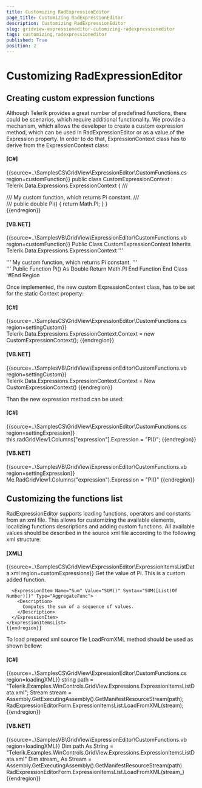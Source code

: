 ```yaml
---
title: Customizing RadExpressionEditor
page_title: Customizing RadExpressionEditor
description: Customizing RadExpressionEditor
slug: gridview-expressioneditor-cutomizing-radexpressioneditor
tags: customizing,radexpressioneditor
published: True
position: 2
---
```


# Customizing RadExpressionEditor



## Creating custom expression functions

Although Telerik provides a great number of predefined functions, there could be scenarios,
          which require additional functionality. We provide a mechanism,
          which allows the developer to create a custom expression method,
          which can be used in RadExpressionEditor or as a value of the Expression property.
          In order to do that, ExpressionContext class has to
          derive from the ExpressionContext class:
        

#### __[C#]__

{{source=..\SamplesCS\GridView\ExpressionEditor\CustomFunctions.cs region=customFunction}}
	    public class CustomExpressionContext : Telerik.Data.Expressions.ExpressionContext
	    {
	        /// <summary>
	        /// My custom function, which returns Pi constant.
	        /// </summary>
	        /// <returns></returns>
	        public double Pi()
	        {
	            return Math.PI;
	        }
	    }   
	{{endregion}}



#### __[VB.NET]__

{{source=..\SamplesVB\GridView\ExpressionEditor\CustomFunctions.vb region=customFunction}}
	Public Class CustomExpressionContext
	    Inherits Telerik.Data.Expressions.ExpressionContext
	    ''' <summary>
	    ''' My custom function, which returns Pi constant.
	    ''' </summary>
	    ''' <returns></returns>
	    Public Function Pi() As Double
	        Return Math.PI
	    End Function
	End Class
	'#End Region



Once implemented, the new custom ExpressionContext class,
          has to be set for the static Context property:
        

#### __[C#]__

{{source=..\SamplesCS\GridView\ExpressionEditor\CustomFunctions.cs region=settingCustom}}
	            Telerik.Data.Expressions.ExpressionContext.Context = new CustomExpressionContext();
	{{endregion}}



#### __[VB.NET]__

{{source=..\SamplesVB\GridView\ExpressionEditor\CustomFunctions.vb region=settingCustom}}
	        Telerik.Data.Expressions.ExpressionContext.Context = New CustomExpressionContext()
	{{endregion}}



Than the new expression method can be used:

        

#### __[C#]__

{{source=..\SamplesCS\GridView\ExpressionEditor\CustomFunctions.cs region=settingExpression}}
	            this.radGridView1.Columns["expression"].Expression = "PI()";
	{{endregion}}



#### __[VB.NET]__

{{source=..\SamplesVB\GridView\ExpressionEditor\CustomFunctions.vb region=settingExpression}}
	        Me.RadGridView1.Columns("expression").Expression = "PI()"
	{{endregion}}



## Customizing the functions list

RadExpressionEditor supports loading functions, operators and
          constants from an xml file. This allows for customizing the available elements,
          localizing functions descriptions and adding custom functions.
          All available values should be described in the source xml file according to the
          following xml structure:
        

#### __[XML]__

{{source=..\SamplesCS\GridView\ExpressionEditor\ExpressionItemsListData.xml region=customExpressions}}
	<?xml version="1.0" encoding="utf-8" ?>
	<ExpressionItemsList>
	  <!-- Custom functions -->
	  <ExpressionItem Name="GetPi (Custom Function)" Value="PI()" Syntax="PI()" Type="OtherFunc">
	    <Description>
	      Get the value of Pi. This is a custom added function.
	    </Description>
	  </ExpressionItem>
	
	  <ExpressionItem Name="Sum" Value="SUM()" Syntax="SUM([List(Of Number)])" Type="AggregateFunc">
	    <Description>
	      Computes the sum of a sequence of values.
	    </Description>
	  </ExpressionItem>
	</ExpressionItemsList>
	{{endregion}}



To load prepared xml source file LoadFromXML method should be used as shown bellow:

        

#### __[C#]__

{{source=..\SamplesCS\GridView\ExpressionEditor\CustomFunctions.cs region=loadingXML}}
	            string path = "Telerik.Examples.WinControls.GridView.Expressions.ExpressionItemsListData.xml";
	            Stream stream = Assembly.GetExecutingAssembly().GetManifestResourceStream(path);
	            RadExpressionEditorForm.ExpressionItemsList.LoadFromXML(stream);
	{{endregion}}



#### __[VB.NET]__

{{source=..\SamplesVB\GridView\ExpressionEditor\CustomFunctions.vb region=loadingXML}}
	        Dim path As String = "Telerik.Examples.WinControls.GridView.Expressions.ExpressionItemsListData.xml"
	        Dim stream_ As Stream = Assembly.GetExecutingAssembly().GetManifestResourceStream(path)
	        RadExpressionEditorForm.ExpressionItemsList.LoadFromXML(stream_)
	{{endregion}}


